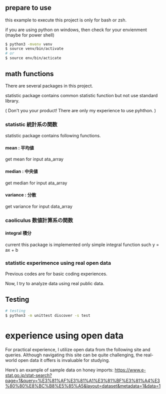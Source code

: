 #

## prepare to use

this example to execute this project is only for bash or zsh.

if you are using python on windows, then check for your envienment (maybe for power shell)

```bash
$ python3 -mvenv venv 
$ source venv/bin/activate  
# or 
$ source env/bin/acticate
```

## math functions

There are several packages in this project.

statistic package contains common statistic function but not use standard library. 

( Don't you your product! There are only my experience to use pyhthon. )

### statistic 統計系の関数

statistic package contains following functions.

#### mean : 平均値

get mean for input ata_array

#### median : 中央値

get median for input ata_array

#### variance : 分散
get variance for input data_array

### caoliculus 数値計算系の関数

#### integral 積分

current this package is implemented only simple integral function such y = ax + b

### statistic experimence using real open data 

Previous codes are for basic coding experiences.

Now, I try to analyze data using real public data.

## Testing
```bash
# testing
$ python3 -m unittest discover -s test
```

# experience using open data

For practical experience, I utilize open data from the following site and queries. Although navigating this site can be quite challenging, the real-world open data it offers is invaluable for studying.

Here’s an example of sample data on honey imports: https://www.e-stat.go.jp/stat-search?page=1&query=%E3%81%AF%E3%81%A1%E3%81%BF%E3%81%A4%E3%80%80%E8%BC%B8%E5%85%A5&layout=dataset&metadata=1&data=1
